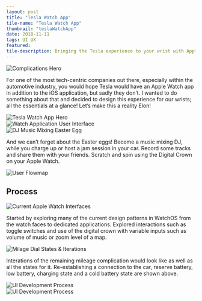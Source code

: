 ```yaml
---
layout: post
title: "Tesla Watch App"
tile-name: "Tesla Watch App"
thumbnail: "teslaWatchApp"
date: 2018-11-11
tags: UI UX
featured:
tile-description: Bringing the Tesla experience to your wrist with Apple Watch
---
```


<div class="grid-x align-center">
  <div class="image-container cell small-11 medium-10">
    <img onclick="carHorn()" src="../img/teslaWatchApp/complicationshero.png" alt="Complications Hero" usemap="#image-map"/>
    <map name="image-map">
      <area alt="car horn" title="car horn" onclick="carHorn()" coords="1169,409,47" shape="circle" href="#">
    </map>
  </div>
</div>


For one of the most tech-centric companies out there, especially within the automotive industry, you would hope Tesla would have an Apple Watch app in addition to the iOS application, but sadly they don’t. I wanted to do something about that and decided to design this experience for our wrists; all the essentials at a glance! Let’s make this a reality Elon!

<div class="image-container"><img src="../img/teslaWatchApp/hero.png" alt="Tesla Watch App Hero"/></div>

<!--All the complications in various sizes-->

<div class="image-container"><img src="../img/teslaWatchApp/ui.png" alt="Watch Application User Interface"/></div>

<div class="image-container"><img src="../img/teslaWatchApp/easteregghero.png" alt="DJ Music Mixing Easter Egg"/></div>

And we can’t forget about the Easter eggs! Become a music mixing DJ, while you charge up or host a jam session in your car. Record some tracks and share them with your friends. Scratch and spin using the Digital Crown on your Apple Watch.

<div class="image-container"><img src="../img/teslaWatchApp/flowmap.png" alt="User Flowmap"/></div>

## Process

<div class="image-container"><img src="../img/teslaWatchApp/watchInterfaces.png" alt="Current Apple Watch Interfaces"/></div>

Started by exploring many of the current design patterns in WatchOS from the watch faces to dedicated applications. Explored interactions such as toggle switches and use of the digital crown with variable inputs such as volume of music or zoom level of a map.

<div class="image-container"><img src="../img/teslaWatchApp/milagedialstates.svg" alt="Milage Dial States & Iterations"/></div>

Interations of the remaining mileage complication would look like as well as all the states for it. Re-establishing a connection to the car,  reserve battery, low battery, charging state and a cold battery state are shown above.

<div class="image-container"><img src="../img/teslaWatchApp/sketchprocess.png" alt="UI Development Process"/></div>

<div class="image-container"><img src="../img/teslaWatchApp/sketchprocessprototype.png" alt="UI Development Process"/></div>
